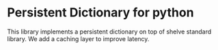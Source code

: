 # Persistent Dictionary for python

This library implements a persistent dictionary on top of shelve standard library. We add a caching layer to improve latency.
